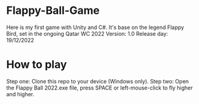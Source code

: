# Flappy-Ball-Game
Here is my first game with Unity and C#.
It's base on the legend Flappy Bird, set in the ongoing Qatar WC 2022
Version: 1.0
Release day: 19/12/2022

# How to play
Step one: Clone this repo to your device (Windows only).
Step two: Open the Flappy Ball 2022.exe file, press SPACE or left-mouse-click to fly higher and higher.
